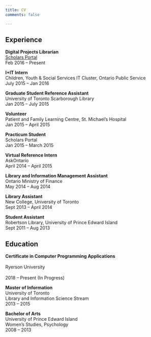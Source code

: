 ```yaml
---
title: CV
comments: false

---
```

## Experience

**Digital Projects Librarian**<br>
[Scholars Portal](http://scholarsportal.info)<br>
Feb 2016 – Present

**I+IT Intern**<br>
Children, Youth & Social Services IT Cluster, Ontario Public Service<br>
July 2015 – Jan 2016

**Graduate Student Reference Assistant**<br>
University of Toronto Scarborough Library<br>
Jan 2015 – July 2015

**Volunteer**<br>
Patient and Family Learning Centre, St. Michael’s Hospital<br>
Jan 2015 – April 2015

**Practicum Student**<br>
Scholars Portal<br>
Jan 2015 – March 2015

**Virtual Reference Intern**<br>
AskOntario<br>
April 2014 – April 2015

**Library and Information Management Assistant**<br>
Ontario Ministry of Finance<br>
May 2014 – Aug 2014

**Library Assistant**<br>
New College, University of Toronto<br>
Sept 2013 – April 2014

**Student Assistant**<br>
Robertson Library, University of Prince Edward Island<br>
Sept 2011 – Aug 2013

## Education

**Certificate in Computer Programming Applications**<br>  
Ryerson University<br>  
2018 – Present (In Progress)

**Master of Information**<br>
University of Toronto<br>
Library and Information Science Stream<br>
2013 – 2015

**Bachelor of Arts**<br>
University of Prince Edward Island<br>
Women’s Studies, Psychology<br>
2008 – 2013